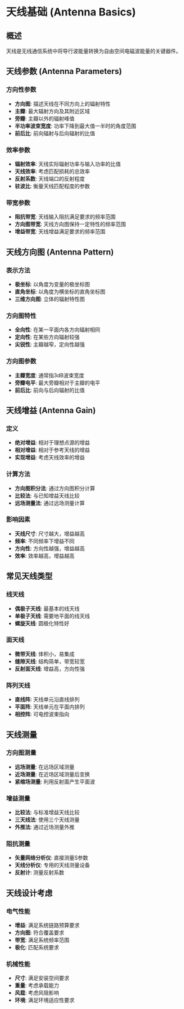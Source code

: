 # 天线基础 (Antenna Basics)

## 概述
天线是无线通信系统中将导行波能量转换为自由空间电磁波能量的关键器件。

## 天线参数 (Antenna Parameters)
### 方向性参数
- **方向图**: 描述天线在不同方向上的辐射特性
- **主瓣**: 最大辐射方向及其附近区域
- **旁瓣**: 主瓣以外的辐射峰值
- **半功率波束宽度**: 功率下降到最大值一半时的角度范围
- **前后比**: 前向辐射与后向辐射的比值

### 效率参数
- **辐射效率**: 天线实际辐射功率与输入功率的比值
- **天线效率**: 考虑匹配损耗的总效率
- **反射系数**: 天线端口的反射程度
- **驻波比**: 衡量天线匹配程度的参数

### 带宽参数
- **阻抗带宽**: 天线输入阻抗满足要求的频率范围
- **方向图带宽**: 天线方向图保持一定特性的频率范围
- **增益带宽**: 天线增益满足要求的频率范围

## 天线方向图 (Antenna Pattern)
### 表示方法
- **极坐标**: 以角度为变量的极坐标图
- **直角坐标**: 以角度为横坐标的直角坐标图
- **三维方向图**: 立体的辐射特性图

### 方向图特性
- **全向性**: 在某一平面内各方向辐射相同
- **定向性**: 在某些方向辐射较强
- **尖锐性**: 主瓣越窄，定向性越强

### 方向图参数
- **主瓣宽度**: 通常指3dB波束宽度
- **旁瓣电平**: 最大旁瓣相对于主瓣的电平
- **前后比**: 前向与后向辐射的比值

## 天线增益 (Antenna Gain)
### 定义
- **绝对增益**: 相对于理想点源的增益
- **相对增益**: 相对于参考天线的增益
- **实现增益**: 考虑天线效率的增益

### 计算方法
- **方向图积分法**: 通过方向图积分计算
- **比较法**: 与已知增益天线比较
- **远场测量法**: 通过远场测量计算

### 影响因素
- **天线尺寸**: 尺寸越大，增益越高
- **频率**: 不同频率下增益不同
- **方向性**: 方向性越强，增益越高
- **效率**: 效率越高，增益越高

## 常见天线类型
### 线天线
- **偶极子天线**: 最基本的线天线
- **单极子天线**: 需要地平面的线天线
- **螺旋天线**: 圆极化特性好

### 面天线
- **微带天线**: 体积小，易集成
- **缝隙天线**: 结构简单，带宽较宽
- **反射面天线**: 增益高，方向性强

### 阵列天线
- **直线阵**: 天线单元沿直线排列
- **平面阵**: 天线单元在平面内排列
- **相控阵**: 可电控波束指向

## 天线测量
### 方向图测量
- **远场测量**: 在远场区域测量
- **近场测量**: 在近场区域测量后变换
- **紧缩场测量**: 利用反射面产生平面波

### 增益测量
- **比较法**: 与标准增益天线比较
- **三天线法**: 使用三个天线测量
- **外推法**: 通过近场测量外推

### 阻抗测量
- **矢量网络分析仪**: 直接测量S参数
- **天线分析仪**: 专用的天线测量设备
- **反射计**: 测量反射系数

## 天线设计考虑
### 电气性能
- **增益**: 满足系统链路预算要求
- **方向图**: 符合覆盖要求
- **带宽**: 满足系统频率范围
- **极化**: 匹配系统要求

### 机械性能
- **尺寸**: 满足安装空间要求
- **重量**: 考虑承载能力
- **风载**: 考虑风阻影响
- **环境**: 满足环境适应性要求 